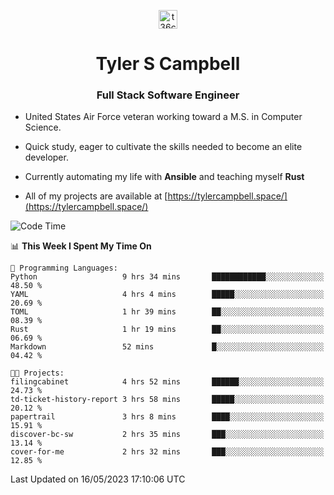 <p align="center">
<a href="https://www.linkedin.com/in/t36campbell" target="blank"><img align="center" src="https://ik.imagekit.io/t36campbell/Portfolio/linkedin.png.original_m8bbGgPh6.png" alt="t36campbell" height="30" width="30" /></a>
</p>
<h1 align="center">Tyler S Campbell</h1>
<h3 align="center">Full Stack Software Engineer</h3>

* United States Air Force veteran working toward a M.S. in Computer Science.

* Quick study, eager to cultivate the skills needed to become an elite developer.

* Currently automating my life with **Ansible** and teaching myself **Rust**

* All of my projects are available at [https://tylercampbell.space/](https://tylercampbell.space/)

<!--START_SECTION:waka-->
![Code Time](http://img.shields.io/badge/Code%20Time-2%2C488%20hrs%2032%20mins-blue)

📊 **This Week I Spent My Time On** 

```text
💬 Programming Languages: 
Python                   9 hrs 34 mins       ████████████░░░░░░░░░░░░░   48.50 % 
YAML                     4 hrs 4 mins        █████░░░░░░░░░░░░░░░░░░░░   20.69 % 
TOML                     1 hr 39 mins        ██░░░░░░░░░░░░░░░░░░░░░░░   08.39 % 
Rust                     1 hr 19 mins        ██░░░░░░░░░░░░░░░░░░░░░░░   06.69 % 
Markdown                 52 mins             █░░░░░░░░░░░░░░░░░░░░░░░░   04.42 % 

🐱‍💻 Projects: 
filingcabinet            4 hrs 52 mins       ██████░░░░░░░░░░░░░░░░░░░   24.73 % 
td-ticket-history-report 3 hrs 58 mins       █████░░░░░░░░░░░░░░░░░░░░   20.12 % 
papertrail               3 hrs 8 mins        ████░░░░░░░░░░░░░░░░░░░░░   15.91 % 
discover-bc-sw           2 hrs 35 mins       ███░░░░░░░░░░░░░░░░░░░░░░   13.14 % 
cover-for-me             2 hrs 32 mins       ███░░░░░░░░░░░░░░░░░░░░░░   12.85 % 
```


 Last Updated on 16/05/2023 17:10:06 UTC
<!--END_SECTION:waka-->
